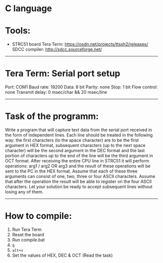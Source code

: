 # C language

# Tools: 
- STRC51 board
Tera Term: https://osdn.net/projects/ttssh2/releases/
SDCC compiler: http://sdcc.sourceforge.net/

---

# Tera Term: Serial port setup
Port: COM1
Baud rate: 19200
Data: 8 bit
Parity: none
Stop: 1 bit
Flow control: none
Transmit delay: 0 msec/char && 20 msec/line

---

# Task of the programm: 
Write a program that will capture text data from the serial port received in the form of independent lines. Each line should be treated in the following way: the first characters (to the space character) are to be the first argument in HEX format, subsequent characters (up to the next space character) will be the second argument in the DEC format and the last portion of characters up to the end of the line will be the third argument in OCT format. After receiving the entire CPU line in STRC51 it will perform operations:
arg1 / arg2 OR arg3
and the result of these operations will be sent to the PC in the HEX format. Assume that each of these three arguments can consist of one, two, three or four ASCII characters. Assume that after the operation the result will be able to register on the four ASCII characters. Let your solution be ready to accept subsequent lines without losing any of them.

---

# How to compile:
1. Run Tera Term
2. Reset the board 
3. Run compile.bat
4. ``` q ```
5. ``` alt+v ```
6. Set the values of HEX, DEC & OCT (Read the task)
